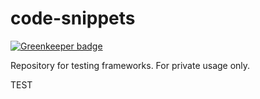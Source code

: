 # code-snippets

[![Greenkeeper badge](https://badges.greenkeeper.io/cheld/code-snippets.svg)](https://greenkeeper.io/)

Repository for testing frameworks. For private usage only.

TEST
